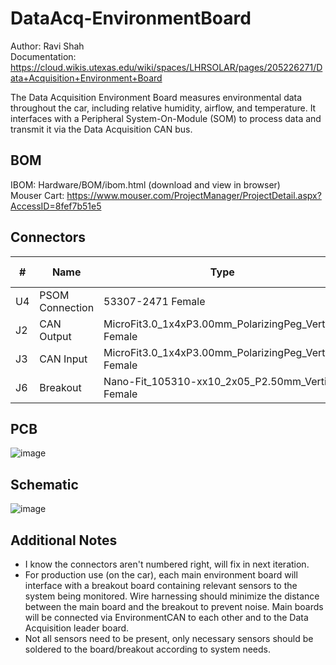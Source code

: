 # DataAcq-EnvironmentBoard
Author: Ravi Shah  
Documentation: https://cloud.wikis.utexas.edu/wiki/spaces/LHRSOLAR/pages/205226271/Data+Acquisition+Environment+Board


The Data Acquisition Environment Board measures environmental data throughout the car, including relative humidity, airflow, and temperature. It interfaces with a Peripheral System-On-Module (SOM) to process data and transmit it via the Data Acquisition CAN bus.

## BOM
IBOM: Hardware/BOM/ibom.html (download and view in browser)  
Mouser Cart: https://www.mouser.com/ProjectManager/ProjectDetail.aspx?AccessID=8fef7b51e5

## Connectors
| # | Name | Type | Ideal Voltage | Notes |
| - | - | - | - | - |
| U4  | PSOM Connection | 53307-2471 Female |N/A | 3.65mm tall |
| J2  | CAN Output | MicroFit3.0_1x4xP3.00mm_PolarizingPeg_Vertical Female |+12V | 6.98mm tall |
| J3  | CAN Input | MicroFit3.0_1x4xP3.00mm_PolarizingPeg_Vertical Female | +12V | 6.98mm tall |
| J6  | Breakout | Nano-Fit_105310-xx10_2x05_P2.50mm_Vertical Female | +3.3V | 9.05mm tall |

## PCB
![image](https://github.com/user-attachments/assets/8d87c073-5e3f-42ed-a211-2bcffe3e15a8)

## Schematic
![image](https://github.com/user-attachments/assets/42e0ae49-749f-4f5a-ac19-4d762e09adc8)

## Additional Notes
- I know the connectors aren't numbered right, will fix in next iteration.  
- For production use (on the car), each main environment board will interface with a breakout board containing relevant sensors to the system being monitored. Wire harnessing should minimize the distance between the main board and the breakout to prevent noise. Main boards will be connected via EnvironmentCAN to each other and to the Data Acquisition leader board.
- Not all sensors need to be present, only necessary sensors should be soldered to the board/breakout according to system needs.
